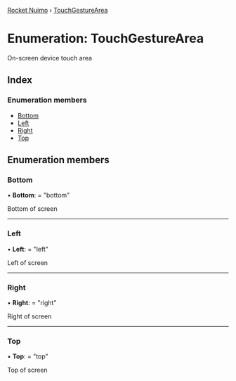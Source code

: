 [Rocket Nuimo](../README.md) › [TouchGestureArea](touchgesturearea.md)

# Enumeration: TouchGestureArea

On-screen device touch area

## Index

### Enumeration members

* [Bottom](touchgesturearea.md#bottom)
* [Left](touchgesturearea.md#left)
* [Right](touchgesturearea.md#right)
* [Top](touchgesturearea.md#top)

## Enumeration members

###  Bottom

• **Bottom**: = "bottom"

Bottom of screen

___

###  Left

• **Left**: = "left"

Left of screen

___

###  Right

• **Right**: = "right"

Right of screen

___

###  Top

• **Top**: = "top"

Top of screen
